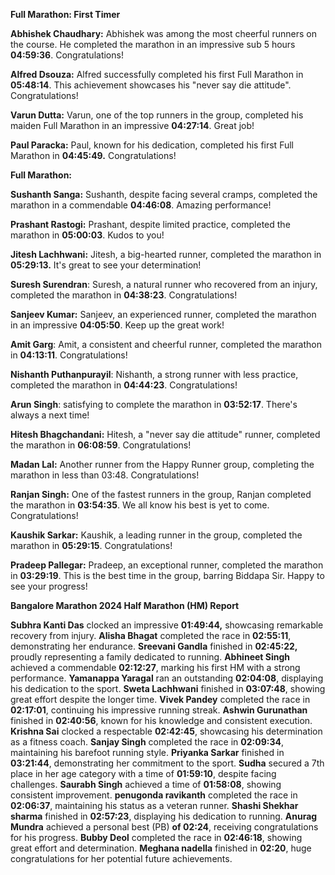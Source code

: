 **Full Marathon: First Timer**

**Abhishek Chaudhary:** Abhishek was among the most cheerful runners on the course. He completed the marathon in an impressive sub 5 hours **04:59:36**. Congratulations!

**Alfred Dsouza:** Alfred successfully completed his first Full Marathon in **05:48:14**. This achievement showcases his "never say die attitude". Congratulations!

**Varun Dutta:** Varun, one of the top runners in the group, completed his maiden Full Marathon in an impressive **04:27:14**. Great job!

**Paul Paracka:** Paul, known for his dedication, completed his first Full Marathon in **04:45:49.** Congratulations!

**Full Marathon:**

**Sushanth Sanga:** Sushanth, despite facing several cramps, completed the marathon in a commendable **04:46:08**. Amazing performance!

**Prashant Rastogi:** Prashant, despite limited practice, completed the marathon in **05:00:03**. Kudos to you!

**Jitesh Lachhwani:** Jitesh, a big-hearted runner, completed the marathon in **05:29:13.** It's great to see your determination!

**Suresh Surendran**: Suresh, a natural runner who recovered from an injury, completed the marathon in **04:38:23**. Congratulations!

**Sanjeev Kumar:** Sanjeev, an experienced runner, completed the marathon in an impressive **04:05:50**. Keep up the great work!

**Amit Garg**: Amit, a consistent and cheerful runner, completed the marathon in **04:13:11**. Congratulations!

**Nishanth Puthanpurayil**: Nishanth, a strong runner with less practice, completed the marathon in **04:44:23**. Congratulations!

**Arun Singh**: satisfying to complete the marathon in **03:52:17**. There's always a next time!

**Hitesh Bhagchandani:** Hitesh, a "never say die attitude" runner, completed the marathon in **06:08:59**. Congratulations!

**Madan Lal:** Another runner from the Happy Runner group, completing the marathon in less than 03:48. Congratulations!

**Ranjan Singh:** One of the fastest runners in the group, Ranjan completed the marathon in **03:54:35**. We all know his best is yet to come. Congratulations!

**Kaushik Sarkar:** Kaushik, a leading runner in the group, completed the marathon in **05:29:15**. Congratulations!

**Pradeep Pallegar:** Pradeep, an exceptional runner, completed the marathon in **03:29:19**. This is the best time in the group, barring Biddapa Sir. Happy to see your progress!


**Bangalore Marathon 2024 Half Marathon (HM) Report**

**Subhra Kanti Das** clocked an impressive **01:49:44,** showcasing remarkable recovery from injury.
**Alisha Bhagat** completed the race in **02:55:11**, demonstrating her endurance.
**Sreevani Gandla** finished in **02:45:22,** proudly representing a family dedicated to running.
**Abhineet Singh** achieved a commendable **02:12:27**, marking his first HM with a strong performance.
**Yamanappa Yaragal** ran an outstanding **02:04:08**, displaying his dedication to the sport.
**Sweta Lachhwani** finished in **03:07:48**, showing great effort despite the longer time.
**Vivek Pandey** completed the race in **02:17:01**, continuing his impressive running streak.
**Ashwin Gurunathan** finished in **02:40:56**, known for his knowledge and consistent execution.
**Krishna Sai** clocked a respectable **02:42:45**, showcasing his determination as a fitness coach.
**Sanjay Singh** completed the race in **02:09:34**, maintaining his barefoot running style.
**Priyanka Sarkar** finished in **03:21:44**, demonstrating her commitment to the sport.
**Sudha** secured a 7th place in her age category with a time of **01:59:10**, despite facing challenges.
**Saurabh Singh** achieved a time of **01:58:08**, showing consistent improvement.
**penugonda ravikanth** completed the race in **02:06:37**, maintaining his status as a veteran runner.
**Shashi Shekhar sharma** finished in **02:57:23**, displaying his dedication to running.
**Anurag Mundra** achieved a personal best (PB) **of 02:24**, receiving congratulations for his progress.
**Bubby Deol** completed the race in **02:46:18**, showing great effort and determination.
**Meghana nadella** finished in **02:20**, huge congratulations for her potential future achievements.

 

